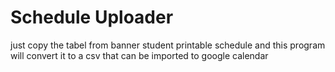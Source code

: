 Schedule Uploader
=================

just copy the tabel from banner student printable schedule and this program will 
convert it to a csv that can be imported to google calendar
